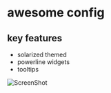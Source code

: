 awesome config
==============

key features
------------
* solarized themed
* powerline widgets
* tooltips

![ScreenShot](https://raw.github.com/xkonni/dot/master/config__awesome/awesome.png)
